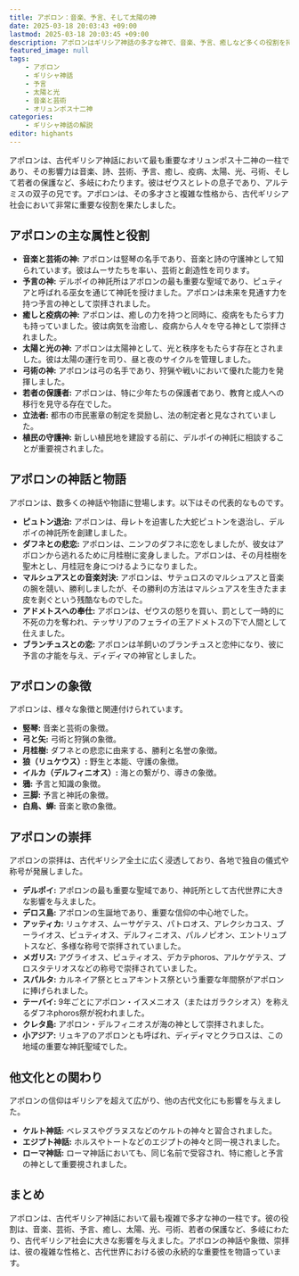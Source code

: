 ```yaml
---
title: アポロン：音楽、予言、そして太陽の神
date: 2025-03-18 20:03:43 +09:00
lastmod: 2025-03-18 20:03:45 +09:00
description: アポロンはギリシア神話の多才な神で、音楽、予言、癒しなど多くの役割を持ち、古代社会に影響を与えました。
featured_image: null
tags:
    - アポロン
    - ギリシャ神話
    - 予言
    - 太陽と光
    - 音楽と芸術
    - オリュンポス十二神
categories:
    - ギリシャ神話の解説
editor: highants
---
```


アポロンは、古代ギリシア神話において最も重要なオリュンポス十二神の一柱であり、その影響力は音楽、詩、芸術、予言、癒し、疫病、太陽、光、弓術、そして若者の保護など、多岐にわたります。彼はゼウスとレトの息子であり、アルテミスの双子の兄です。アポロンは、その多才さと複雑な性格から、古代ギリシア社会において非常に重要な役割を果たしました。
<!--more-->
## アポロンの主な属性と役割

* **音楽と芸術の神:** アポロンは竪琴の名手であり、音楽と詩の守護神として知られています。彼はムーサたちを率い、芸術と創造性を司ります。
* **予言の神:** デルポイの神託所はアポロンの最も重要な聖域であり、ピュティアと呼ばれる巫女を通じて神託を授けました。アポロンは未来を見通す力を持つ予言の神として崇拝されました。
* **癒しと疫病の神:** アポロンは、癒しの力を持つと同時に、疫病をもたらす力も持っていました。彼は病気を治癒し、疫病から人々を守る神として崇拝されました。
* **太陽と光の神:** アポロンは太陽神として、光と秩序をもたらす存在とされました。彼は太陽の運行を司り、昼と夜のサイクルを管理しました。
* **弓術の神:** アポロンは弓の名手であり、狩猟や戦いにおいて優れた能力を発揮しました。
* **若者の保護者:** アポロンは、特に少年たちの保護者であり、教育と成人への移行を見守る存在でした。
* **立法者:** 都市の市民憲章の制定を奨励し、法の制定者と見なされていました。
* **植民の守護神:** 新しい植民地を建設する前に、デルポイの神託に相談することが重要視されました。

## アポロンの神話と物語

アポロンは、数多くの神話や物語に登場します。以下はその代表的なものです。

* **ピュトン退治:** アポロンは、母レトを迫害した大蛇ピュトンを退治し、デルポイの神託所を創建しました。
* **ダフネとの悲恋:** アポロンは、ニンフのダフネに恋をしましたが、彼女はアポロンから逃れるために月桂樹に変身しました。アポロンは、その月桂樹を聖木とし、月桂冠を身につけるようになりました。
* **マルシュアスとの音楽対決:** アポロンは、サテュロスのマルシュアスと音楽の腕を競い、勝利しましたが、その勝利の方法はマルシュアスを生きたまま皮を剥ぐという残酷なものでした。
* **アドメトスへの奉仕:** アポロンは、ゼウスの怒りを買い、罰として一時的に不死の力を奪われ、テッサリアのフェライの王アドメトスの下で人間として仕えました。
* **ブランチュスとの恋:** アポロンは羊飼いのブランチュスと恋仲になり、彼に予言の才能を与え、ディディマの神官としました。

## アポロンの象徴

アポロンは、様々な象徴と関連付けられています。

* **竪琴:** 音楽と芸術の象徴。
* **弓と矢:** 弓術と狩猟の象徴。
* **月桂樹:** ダフネとの悲恋に由来する、勝利と名誉の象徴。
* **狼（リュケウス）:** 野生と本能、守護の象徴。
* **イルカ（デルフィニオス）:** 海との繋がり、導きの象徴。
* **鴉:** 予言と知識の象徴。
* **三脚:** 予言と神託の象徴。
* **白鳥、蝉:** 音楽と歌の象徴。

## アポロンの崇拝

アポロンの崇拝は、古代ギリシア全土に広く浸透しており、各地で独自の儀式や称号が発展しました。

* **デルポイ:** アポロンの最も重要な聖域であり、神託所として古代世界に大きな影響を与えました。
* **デロス島:** アポロンの生誕地であり、重要な信仰の中心地でした。
* **アッティカ:** リュケオス、ムーサゲテス、パトロオス、アレクシカコス、ブーライオス、ピュティオス、デルフィニオス、パルノピオン、エントリュプトスなど、多様な称号で崇拝されていました。
* **メガリス:** アグライオス、ピュティオス、デカテphoros、アルケゲテス、プロスタテリオスなどの称号で崇拝されていました。
* **スパルタ:** カルネイア祭とヒュアキントス祭という重要な年間祭がアポロンに捧げられました。
* **テーバイ:** 9年ごとにアポロン・イスメニオス（またはガラクシオス）を称えるダフネphoros祭が祝われました。
* **クレタ島:** アポロン・デルフィニオスが海の神として崇拝されました。
* **小アジア:** リュキアのアポロンとも呼ばれ、ディディマとクラロスは、この地域の重要な神託聖域でした。

## 他文化との関わり

アポロンの信仰はギリシアを超えて広がり、他の古代文化にも影響を与えました。

* **ケルト神話:** ベレヌスやグラヌスなどのケルトの神々と習合されました。
* **エジプト神話:** ホルスやトートなどのエジプトの神々と同一視されました。
* **ローマ神話:** ローマ神話においても、同じ名前で受容され、特に癒しと予言の神として重要視されました。

## まとめ

アポロンは、古代ギリシア神話において最も複雑で多才な神の一柱です。彼の役割は、音楽、芸術、予言、癒し、太陽、光、弓術、若者の保護など、多岐にわたり、古代ギリシア社会に大きな影響を与えました。アポロンの神話や象徴、崇拝は、彼の複雑な性格と、古代世界における彼の永続的な重要性を物語っています。
